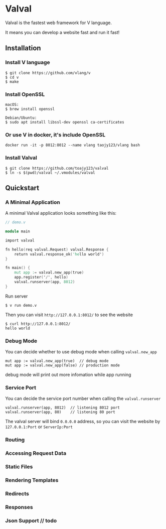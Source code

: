 # Valval

Valval is the fastest web framework for V language. 

It means you can develop a website fast and run it fast!


## Installation

### Install V language
```
$ git clone https://github.com/vlang/v
$ cd v
$ make
```

### Install OpenSSL
```
macOS:
$ brew install openssl

Debian/Ubuntu:
$ sudo apt install libssl-dev openssl ca-certificates
```

### Or use V in docker, it's include OpenSSL
```
docker run -it -p 8012:8012 --name vlang taojy123/vlang bash
```

### Install Valval
```
$ git clone https://github.com/toajy123/valval
$ ln -s $(pwd)/valval ~/.vmodules/valval 
```


## Quickstart

### A Minimal Application

A minimal Valval application looks something like this:
```v
// demo.v

module main

import valval

fn hello(req valval.Request) valval.Response {
	return valval.response_ok('hello world')
}

fn main() {
	mut app := valval.new_app(true)
	app.register('/', hello)
	valval.runserver(app, 8012)
}
```

Run server
```
$ v run demo.v
```

Then you can visit `http://127.0.0.1:8012/` to see the website
```
$ curl http://127.0.0.1:8012/
hello world
```

### Debug Mode

You can decide whether to use debug mode when calling `valval.new_app`
```
mut app := valval.new_app(true)  // debug mode
mut app := valval.new_app(false) // production mode
```
debug mode will print out more infomation while app running

### Service Port

You can decide the service port number when calling the `valval.runserver`
```
valval.runserver(app, 8012)  // listening 8012 port
valval.runserver(app, 80)    // listening 80 port
```
The valval server will bind `0.0.0.0` address, so you can visit the website by `127.0.0.1:Port` or `ServerIp:Port`

### Routing
### Accessing Request Data
### Static Files
### Rendering Templates
### Redirects
### Responses
### Json Support // todo


